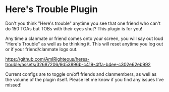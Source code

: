 # Here's Trouble Plugin
Don't you think "Here's trouble" anytime you see that one friend who can't do 150 TOAs but TOBs with their eyes shut?
This plugin is for you!

Any time a clanmate or friend comes onto your screen, you will say out loud "Here's Trouble" as well as be thinking it. This will reset anytime you log out or if your friend/clanmate logs out.

https://github.com/AmIRighteous/heres-trouble/assets/32687206/9d53896b-c419-4ffa-b4ee-c302e62eb992


Current configs are to toggle on/off friends and clanmembers, as well as the volume of the plugin itself. Please let me know if you find any issues I've missed!
